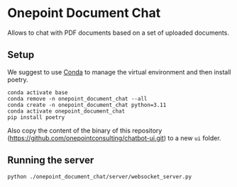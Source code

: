 
# Onepoint Document Chat

Allows to chat with PDF documents based on a set of uploaded documents.

## Setup

We suggest to use [Conda](https://docs.conda.io/en/latest/) to manage the virtual environment and then install poetry.

```
conda activate base
conda remove -n onepoint_document_chat --all
conda create -n onepoint_document_chat python=3.11
conda activate onepoint_document_chat
pip install poetry
``````

Also copy the content of the binary of this repository (https://github.com/onepointconsulting/chatbot-ui.git) to a new `ui` folder.

## Running the server

```
python ./onepoint_document_chat/server/websocket_server.py
```